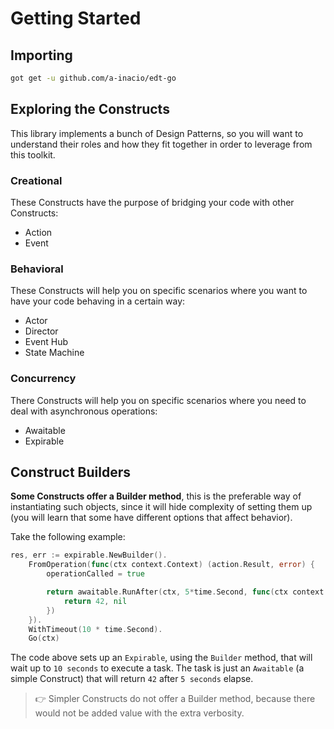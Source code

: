 # Getting Started

## Importing

``` bash
got get -u github.com/a-inacio/edt-go
```

## Exploring the Constructs

This library implements a bunch of Design Patterns, so you will want to understand their roles and how they fit together in order to leverage from this toolkit.

### Creational
These Constructs have the purpose of bridging your code with other Constructs:

 - Action
 - Event

### Behavioral 

These Constructs will help you on specific scenarios where you want to have your code behaving in a certain way:

 - Actor
 - Director
 - Event Hub
 - State Machine

### Concurrency

There Constructs will help you on specific scenarios where you need to deal with asynchronous operations:

 - Awaitable
 - Expirable

## Construct Builders

**Some Constructs offer a Builder method**, this is the preferable way of instantiating such objects, since it will hide complexity of setting them up (you will learn that some have different options that affect behavior).

Take the following example:

``` go
res, err := expirable.NewBuilder().
    FromOperation(func(ctx context.Context) (action.Result, error) {
        operationCalled = true

        return awaitable.RunAfter(ctx, 5*time.Second, func(ctx context.Context) (action.Result, error) {
            return 42, nil
        })
    }).
    WithTimeout(10 * time.Second).
    Go(ctx)
```

The code above sets up an `Expirable`, using the `Builder` method, that will wait up to `10 seconds` to execute a task.
The task is just an `Awaitable` (a simple Construct) that will return `42` after `5 seconds` elapse. 

> 👉 Simpler Constructs do not offer a Builder method, because there would not be added value with the extra verbosity.